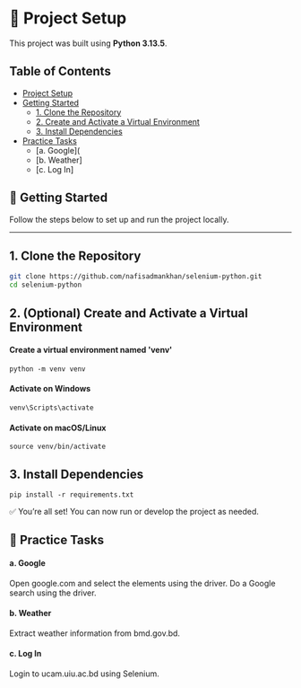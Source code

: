 # 🚀 Project Setup

This project was built using **Python 3.13.5**.

## Table of Contents

- [Project Setup](#-project-setup)
- [Getting Started](#-getting-started)
  - [1. Clone the Repository](#1-clone-the-repository)
  - [2. Create and Activate a Virtual Environment](#2-optional-create-and-activate-a-virtual-environment)
  - [3. Install Dependencies](#3-install-dependencies)
- [Practice Tasks](#-practice-tasks)
  - [a. Google](
  - [b. Weather]
  - [c. Log In]

## 🧾 Getting Started

Follow the steps below to set up and run the project locally.

---

## 1. Clone the Repository

```bash
git clone https://github.com/nafisadmankhan/selenium-python.git
cd selenium-python
```

## 2. (Optional) Create and Activate a Virtual Environment

#### Create a virtual environment named 'venv'
```
python -m venv venv
```
#### Activate on Windows
```
venv\Scripts\activate
```
#### Activate on macOS/Linux
```
source venv/bin/activate
```
## 3. Install Dependencies
```
pip install -r requirements.txt
```
✅ You’re all set! You can now run or develop the project as needed.

## 🧾 Practice Tasks
#### a. Google
Open google.com and select the elements using the driver. Do a Google search using the driver.
#### b. Weather
Extract weather information from bmd.gov.bd.
#### c. Log In
Login to ucam.uiu.ac.bd using Selenium.
